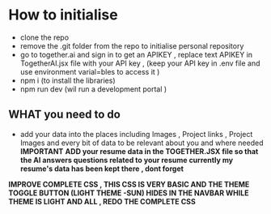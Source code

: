 # How to initialise
- clone the repo
- remove the .git folder from the repo to initialise personal repository 
- go to together.ai and sign in to get an APIKEY , replace text APIKEY in TogetherAI.jsx file with your API key , (keep your API key in .env file and use environment varial=bles to access it )
- npm i (to install the libraries)
- npm run dev (wil run a development portal )

## WHAT you need to do 
- add your data into the places including Images , Project links , Project Images and every bit of data to be relevant about  you and where needed 
**IMPORTANT**
**ADD your resume data in the TOGETHER.JSX file so that the AI answers questions related to your resume currently my resume's data has been kept there , dont forget**

**IMPROVE COMPLETE CSS , THIS CSS IS VERY BASIC AND THE THEME TOGGLE BUTTON (LIGHT THEME -SUN) HIDES IN THE NAVBAR WHILE THEME IS LIGHT AND ALL , REDO THE COMPLETE CSS**